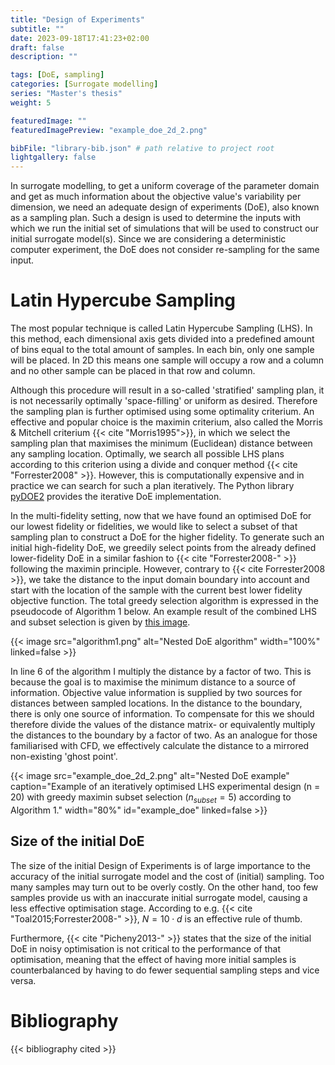 ```yaml
---
title: "Design of Experiments"
subtitle: ""
date: 2023-09-18T17:41:23+02:00
draft: false
description: ""

tags: [DoE, sampling]
categories: [Surrogate modelling]
series: "Master's thesis"
weight: 5

featuredImage: ""
featuredImagePreview: "example_doe_2d_2.png"

bibFile: "library-bib.json" # path relative to project root
lightgallery: false
---
```


<!--more-->
In surrogate modelling, to get a uniform coverage of the parameter domain and get as much information about the objective value's variability per dimension, we need an adequate design of experiments (DoE), also known as a sampling plan. Such a design is used to determine the inputs with which we run the initial set of simulations that will be used to construct our initial surrogate model(s). Since we are considering a deterministic computer experiment, the DoE does not consider re-sampling for the same input.

# Latin Hypercube Sampling
The most popular technique is called Latin Hypercube Sampling (LHS). In this method, each dimensional axis gets divided into a predefined amount of bins equal to the total amount of samples. In each bin, only one sample will be placed. In 2D this means one sample will occupy a row and a column and no other sample can be placed in that row and column.  

Although this procedure will result in a so-called 'stratified' sampling plan, it is not necessarily optimally 'space-filling' or uniform as desired. Therefore the sampling plan is further optimised using some optimality criterium. An effective and popular choice is the maximin criterium, also called the Morris \& Mitchell criterium {{< cite "Morris1995">}}, in which we select the sampling plan that maximises the minimum (Euclidean) distance between any sampling location. Optimally, we search all possible LHS plans according to this criterion using a divide and conquer method {{< cite "Forrester2008" >}}. However, this is computationally expensive and in practice we can search for such a plan iteratively. The Python library [pyDOE2](https://pypi.org/project/pyDOE2/) provides the iterative DoE implementation.

In the multi-fidelity setting, now that we have found an optimised DoE for our lowest fidelity or fidelities, we would like to select a subset of that sampling plan to construct a DoE for the higher fidelity. To generate such an initial high-fidelity DoE, we greedily select points from the already defined lower-fidelity DoE in a similar fashion to {{< cite "Forrester2008-" >}} following the maximin principle. However, contrary to {{< cite Forrester2008 >}}, we take the distance to the input domain boundary into account and start with the location of the sample with the current best lower fidelity objective function. The total greedy selection algorithm is expressed in the pseudocode of Algorithm 1 below. An example result of the combined LHS and subset selection is given by [this image](#example_doe).

{{< image src="algorithm1.png" alt="Nested DoE algorithm" width="100%" linked=false >}}

In line 6 of the algorithm I multiply the distance by a factor of two. This is because the goal is to maximise the minimum distance to a source of information. Objective value information is supplied by two sources for distances between sampled locations. In the distance to the boundary, there is only one source of information. To compensate for this we should therefore divide the values of the distance matrix- or equivalently multiply the distances to the boundary by a factor of two. As an analogue for those familiarised with CFD, we effectively calculate the distance to a mirrored non-existing 'ghost point'.

{{< image src="example_doe_2d_2.png" alt="Nested DoE example" caption="Example of an iteratively optimised LHS experimental design (n = 20) with greedy maximin subset selection ($n_{subset} = 5$) according to Algorithm 1." width="80%" id="example_doe" linked=false >}}

## Size of the initial DoE
The size of the initial Design of Experiments is of large importance to the accuracy of the initial surrogate model and the cost of (initial) sampling. Too many samples may turn out to be overly costly. On the other hand, too few samples provide us with an inaccurate initial surrogate model, causing a less effective optimisation stage. According to e.g. {{< cite "Toal2015;Forrester2008-" >}}, $N = 10 \cdot d$ is an effective rule of thumb. 

Furthermore, {{< cite "Picheny2013-" >}} states that the size of the initial DoE in noisy optimisation is not critical to the performance of that optimisation, meaning that the effect of having more initial samples is counterbalanced by having to do fewer sequential sampling steps and vice versa. 

# Bibliography
{{< bibliography cited >}}
